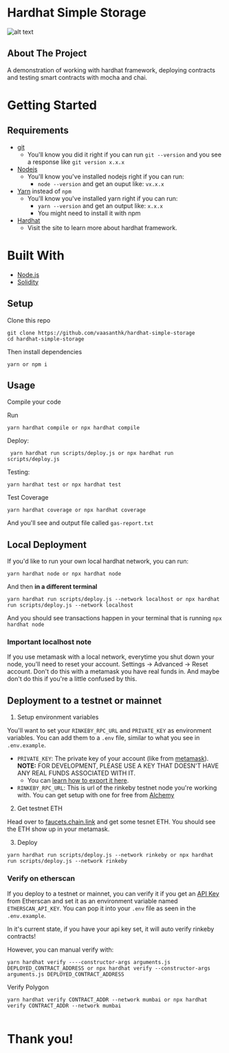# Hardhat Simple Storage

![alt text](https://user-images.githubusercontent.com/176499/96893278-ebc67580-1460-11eb-9530-d5df3a3d65d0.png)

## About The Project

A demonstration of working with hardhat framework, deploying contracts and testing smart contracts with mocha and chai.

# Getting Started

## Requirements

- [git](https://git-scm.com/book/en/v2/Getting-Started-Installing-Git)
  - You'll know you did it right if you can run `git --version` and you see a response like `git version x.x.x`
- [Nodejs](https://nodejs.org/en/)
  - You'll know you've installed nodejs right if you can run:
    - `node --version` and get an ouput like: `vx.x.x`
- [Yarn](https://classic.yarnpkg.com/lang/en/docs/install/) instead of `npm`
  - You'll know you've installed yarn right if you can run:
    - `yarn --version` and get an output like: `x.x.x`
    - You might need to install it with npm
- [Hardhat](https://hardhat.org/tutorial/setting-up-the-environment/)
  - Visit the site to learn more about hardhat framework.

# Built With

- [Node.js](https://nodejs.org/en/)
- [Solidity](https://docs.soliditylang.org/en/v0.8.15/)

## Setup

Clone this repo

```
git clone https://github.com/vaasanthk/hardhat-simple-storage
cd hardhat-simple-storage
```

Then install dependencies

```
yarn or npm i
```

## Usage

Compile your code

Run

```
yarn hardhat compile or npx hardhat compile
```

Deploy:

```
 yarn hardhat run scripts/deploy.js or npx hardhat run scripts/deploy.js
```

Testing:

```
yarn hardhat test or npx hardhat test
```

Test Coverage

```
yarn hardhat coverage or npx hardhat coverage

```

And you'll see and output file called `gas-report.txt`

## Local Deployment

If you'd like to run your own local hardhat network, you can run:

```
yarn hardhat node or npx hardhat node
```

And then **in a different terminal**

```
yarn hardhat run scripts/deploy.js --network localhost or npx hardhat run scripts/deploy.js --network localhost
```

And you should see transactions happen in your terminal that is running `npx hardhat node`

### Important localhost note

If you use metamask with a local network, everytime you shut down your node, you'll need to reset your account. Settings -> Advanced -> Reset account. Don't do this with a metamask you have real funds in. And maybe don't do this if you're a little confused by this.

## Deployment to a testnet or mainnet

1. Setup environment variables

You'll want to set your `RINKEBY_RPC_URL` and `PRIVATE_KEY` as environment variables. You can add them to a `.env` file, similar to what you see in `.env.example`.

- `PRIVATE_KEY`: The private key of your account (like from [metamask](https://metamask.io/)). **NOTE:** FOR DEVELOPMENT, PLEASE USE A KEY THAT DOESN'T HAVE ANY REAL FUNDS ASSOCIATED WITH IT.
  - You can [learn how to export it here](https://metamask.zendesk.com/hc/en-us/articles/360015289632-How-to-Export-an-Account-Private-Key).
- `RINKEBY_RPC_URL`: This is url of the rinkeby testnet node you're working with. You can get setup with one for free from [Alchemy](https://alchemy.com/?a=673c802981)

2. Get testnet ETH

Head over to [faucets.chain.link](https://faucets.chain.link/) and get some tesnet ETH. You should see the ETH show up in your metamask.

3. Deploy

```
yarn hardhat run scripts/deploy.js --network rinkeby or npx hardhat run scripts/deploy.js --network rinkeby
```

### Verify on etherscan

If you deploy to a testnet or mainnet, you can verify it if you get an [API Key](https://etherscan.io/myapikey) from Etherscan and set it as an environment variable named `ETHERSCAN_API_KEY`. You can pop it into your `.env` file as seen in the `.env.example`.

In it's current state, if you have your api key set, it will auto verify rinkeby contracts!

However, you can manual verify with:

```
yarn hardhat verify ----constructor-args arguments.js DEPLOYED_CONTRACT_ADDRESS or npx hardhat verify --constructor-args arguments.js DEPLOYED_CONTRACT_ADDRESS
```
Verify Polygon 
```
yarn hardhat verify CONTRACT_ADDR --network mumbai or npx hardhat verify CONTRACT_ADDR --network mumbai


```

# Thank you!
